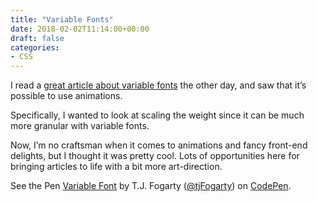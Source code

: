 ```yaml
---
title: "Variable Fonts"
date: 2018-02-02T11:14:00+00:00
draft: false
categories: 
- CSS
---
```

<p>I read a <a href="https://css-tricks.com/one-file-many-options-using-variable-fonts-web/" target="_blank" rel="noopener">great article about variable fonts</a> the other day, and saw that it&#8217;s possible to use animations.</p>
<p>Specifically, I wanted to look at scaling the weight since it can be much more granular with variable fonts.</p>
<p>Now, I&#8217;m no craftsman when it comes to animations and fancy front-end delights, but I thought it was pretty cool. Lots of opportunities here for bringing articles to life with a bit more art-direction.</p>
<p data-height="300" data-theme-id="17863" data-slug-hash="WMQOwj" data-default-tab="css,result" data-user="tjFogarty" data-embed-version="2" data-pen-title="Variable Font" class="codepen">See the Pen <a href="https://codepen.io/tjFogarty/pen/WMQOwj/">Variable Font</a> by T.J. Fogarty (<a href="https://codepen.io/tjFogarty">@tjFogarty</a>) on <a href="https://codepen.io">CodePen</a>.</p>
<script async src="https://production-assets.codepen.io/assets/embed/ei.js"></script>